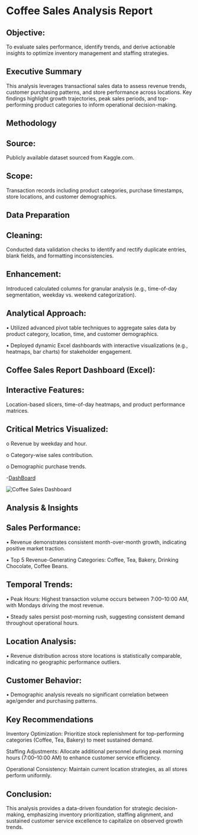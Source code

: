 # Coffee Sales Analysis Report
## Objective: 
To evaluate sales performance, identify trends, and derive actionable insights to optimize inventory management and staffing strategies.

## Executive Summary
This analysis leverages transactional sales data to assess revenue trends, customer purchasing patterns, and store performance across locations. Key findings highlight growth trajectories, peak sales periods, and top-performing product categories to inform operational decision-making.

## Methodology
## Source:
Publicly available dataset sourced from Kaggle.com.

## Scope: 
Transaction records including product categories, purchase timestamps, store locations, and customer demographics.

## Data Preparation
## Cleaning: 
Conducted data validation checks to identify and rectify duplicate entries, blank fields, and formatting inconsistencies.
## Enhancement: 
Introduced calculated columns for granular analysis (e.g., time-of-day segmentation, weekday vs. weekend categorization).
## Analytical Approach:
•	Utilized advanced pivot table techniques to aggregate sales data by product category, location, time, and customer demographics.

•	Deployed dynamic Excel dashboards with interactive visualizations (e.g., heatmaps, bar charts) for stakeholder engagement.

## Coffee Sales Report Dashboard (Excel):
## Interactive Features: 
Location-based slicers, time-of-day heatmaps, and product performance matrices.

## Critical Metrics Visualized:

o	Revenue by weekday and hour.

o	Category-wise sales contribution.

o	Demographic purchase trends.

-<a href= "https://github.com/Huan11data/Coffee-Sales-Data-Analysis-/blob/main/Coffee%20Sales%20Dashboard.png">DashBoard</a>

![Coffee Sales Dashboard](https://github.com/user-attachments/assets/b3f98334-773b-4573-9370-dfe17406eb0c)

## Analysis & Insights
## Sales Performance:
   
•	Revenue demonstrates consistent month-over-month growth, indicating positive market traction.

•	Top 5 Revenue-Generating Categories: Coffee, Tea, Bakery, Drinking Chocolate, Coffee Beans.

## Temporal Trends:

•	Peak Hours: Highest transaction volume occurs between 7:00–10:00 AM, with Mondays driving the most revenue.

•	Steady sales persist post-morning rush, suggesting consistent demand throughout operational hours.

## Location Analysis:

•	Revenue distribution across store locations is statistically comparable, indicating no geographic performance outliers.

## Customer Behavior:

•	Demographic analysis reveals no significant correlation between age/gender and purchasing patterns.

## Key Recommendations
Inventory Optimization: Prioritize stock replenishment for top-performing categories (Coffee, Tea, Bakery) to meet sustained demand.
  
Staffing Adjustments: Allocate additional personnel during peak morning hours (7:00–10:00 AM) to enhance customer service efficiency.
  
Operational Consistency: Maintain current location strategies, as all stores perform uniformly.

## Conclusion: 
This analysis provides a data-driven foundation for strategic decision-making, emphasizing inventory prioritization, staffing alignment, and sustained customer service excellence to capitalize on observed growth trends.










